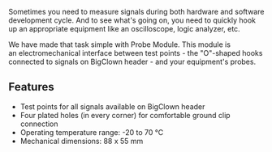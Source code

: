 Sometimes you need to measure signals during both hardware and software development cycle. And to see what's going on, you need to quickly hook up an appropriate equipment like an oscilloscope, logic analyzer, etc.

We have made that task simple with Probe Module. This module is an electromechanical interface between test points - the "O"-shaped hooks connected to signals on BigClown header - and your equipment's probes.

## Features

* Test points for all signals available on BigClown header
* Four plated holes (in every corner) for comfortable ground clip connection
* Operating temperature range: -20 to 70 °C
* Mechanical dimensions: 88 x 55 mm
